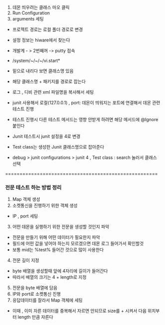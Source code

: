 1. 데몬 띄우려는 클래스 마오 클릭
2. Run Configuration
3. arguments 세팅
 + 프로젝트 경로는 로컬 폴더 경로로 변경
 + 설정 정보는 hiware에서 찾는다
 + 개발계 - > 2번째꺼 -> putty 접속
 + /system/~/~/~/vi.start*
 + 밑으로 내리다 보면 클래스명 있음
 + 해당 클래스명 + 패키지를 경로로 잡는다
 + 로그 , 디비 관련 xml 파일명을 복사해서 세팅
+  junit 사용해서 로컬(127.0.0.1) , port: 데몬이 띄워지는 포트에 연결해서 데몬 관련 테스트 진행
+ 테스트 진행시 다른 테스트 메서드는 영향 안받게 하려면 해당 메서드에 @Ignore 붙인다

+ Junit 테스트시 junit 설정을 4로 변경
+ Test class는 생성한 Junit 클래스명으로 잡아준다
+ debug > junit configurations > junit 4  , Test class : search 눌러서 클래스 선택

=====================================================
### 전문 테스트 하는 방법 정리
1. Map 객체 생성
2. 소켓통신을 진행하기 위한 객체 생성
+ IP , port 세팅
3. 어떤 데몬을 실행하기 위한 전문을 생성할 것인지 파악
+ 전문을 만들기 위해 어떤 데이터가 필요한지 파악
+ 필드에 어떤 값을 넣어야 하는지 모르겠으면 데몬 로그 들어가서 확인할것
+ 보통 mid는 %test% 들어간 것으로 많이 사용한다
4. 전문 길이 지정
+ byte 배열을 생성할때 앞에 4자리에 길이가 들어간다
+ 따라서 배열의 크기는 4 + length로 지정
5. 전문을 byte 배열에 담음
6. IP와 port로 소켓통신 진행
7. 응답데이터를 잘라서 Map 객체에 세팅
+ 이때 , 이미 자른 데이터를 중복해서 자르면 안되므로 size를 + 시켜서 다음 위치부터 length 만큼 자른다

